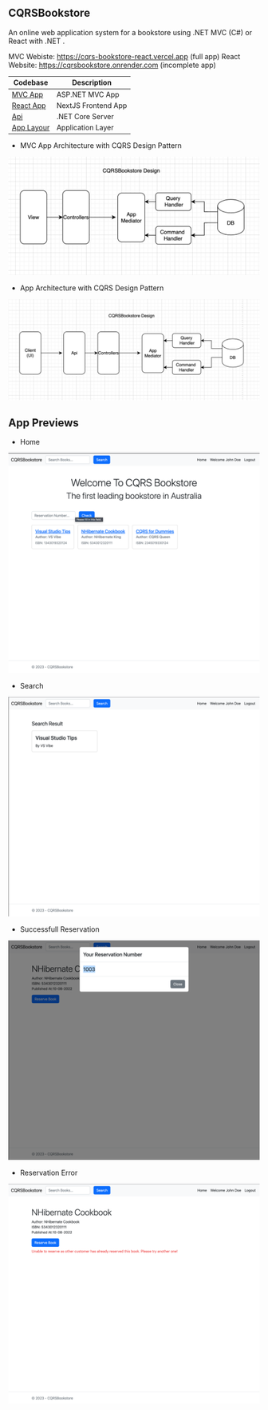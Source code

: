 ## CQRSBookstore

An online web application system for a bookstore using .NET MVC (C#) or React with .NET .

MVC Webiste: https://cqrs-bookstore-react.vercel.app (full app)
React Website: https://cqrsbookstore.onrender.com (incomplete app)

| Codebase                                                                              | Description         |
| ------------------------------------------------------------------------------------- | ------------------- |
| [MVC App](https://github.com/kkaung/CQRSBookstore/tree/main/CQRSBookstore.UI/MVC)     | ASP.NET MVC App     |
| [React App](https://github.com/kkaung/CQRSBookstore/tree/main/CQRSBookstore.UI/React) | NextJS Frontend App |
| [Api](https://github.com/kkaung/CQRSBookstore/tree/main/CQRSBookstore.Api)            | .NET Core Server    |
| [App Layour](https://github.com/kkaung/CQRSBookstore/tree/main/CQRSBookstore.App)     | Application Layer  |

-   MVC App Architecture with CQRS Design Pattern

![Design](./Docs/images/mvcPattern.png)

-   App Architecture with CQRS Design Pattern

![Design](./Docs/images/design.png)

## App Previews

-   Home

![Home](./Docs/images/home.png)

-   Search

![Search](./Docs/images/search.png)

-   Successfull Reservation

![Search](./Docs/images/reservationSuccess.png)

-   Reservation Error

![Search](./Docs/images/reservationError.png)
